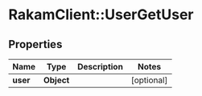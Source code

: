 # RakamClient::UserGetUser

## Properties
Name | Type | Description | Notes
------------ | ------------- | ------------- | -------------
**user** | **Object** |  | [optional] 


